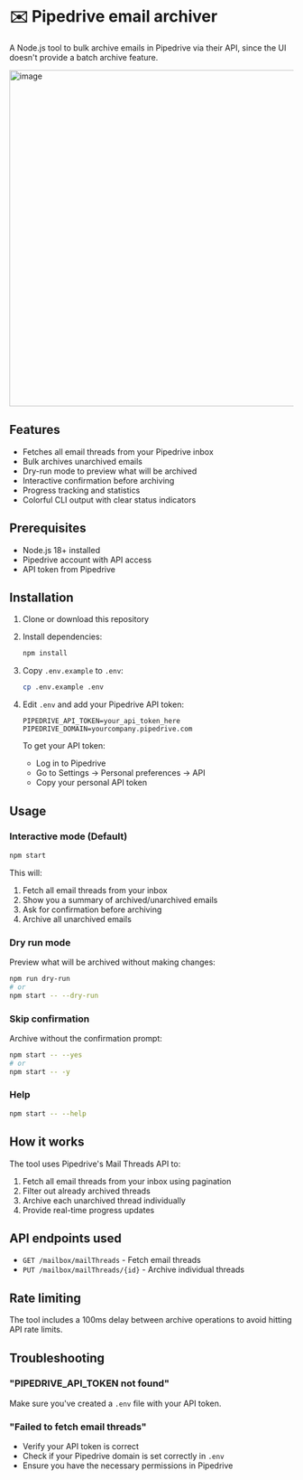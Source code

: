 # ✉️ Pipedrive email archiver

A Node.js tool to bulk archive emails in Pipedrive via their API, since the UI doesn't provide a batch archive feature.

<img width="760" height="595" alt="image" src="https://github.com/user-attachments/assets/e3c18155-779c-41d5-8639-0381fcc86082" />

## Features

- Fetches all email threads from your Pipedrive inbox
- Bulk archives unarchived emails
- Dry-run mode to preview what will be archived
- Interactive confirmation before archiving
- Progress tracking and statistics
- Colorful CLI output with clear status indicators

## Prerequisites

- Node.js 18+ installed
- Pipedrive account with API access
- API token from Pipedrive

## Installation

1. Clone or download this repository
2. Install dependencies:
   ```bash
   npm install
   ```

3. Copy `.env.example` to `.env`:
   ```bash
   cp .env.example .env
   ```

4. Edit `.env` and add your Pipedrive API token:
   ```
   PIPEDRIVE_API_TOKEN=your_api_token_here
   PIPEDRIVE_DOMAIN=yourcompany.pipedrive.com
   ```

   To get your API token:
   - Log in to Pipedrive
   - Go to Settings → Personal preferences → API
   - Copy your personal API token

## Usage

### Interactive mode (Default)
```bash
npm start
```
This will:
1. Fetch all email threads from your inbox
2. Show you a summary of archived/unarchived emails
3. Ask for confirmation before archiving
4. Archive all unarchived emails

### Dry run mode
Preview what will be archived without making changes:
```bash
npm run dry-run
# or
npm start -- --dry-run
```

### Skip confirmation
Archive without the confirmation prompt:
```bash
npm start -- --yes
# or
npm start -- -y
```

### Help
```bash
npm start -- --help
```

## How it works

The tool uses Pipedrive's Mail Threads API to:

1. Fetch all email threads from your inbox using pagination
2. Filter out already archived threads
3. Archive each unarchived thread individually
4. Provide real-time progress updates

## API endpoints used

- `GET /mailbox/mailThreads` - Fetch email threads
- `PUT /mailbox/mailThreads/{id}` - Archive individual threads

## Rate limiting

The tool includes a 100ms delay between archive operations to avoid hitting API rate limits.

## Troubleshooting

### "PIPEDRIVE_API_TOKEN not found"

Make sure you've created a `.env` file with your API token.

### "Failed to fetch email threads"

- Verify your API token is correct
- Check if your Pipedrive domain is set correctly in `.env`
- Ensure you have the necessary permissions in Pipedrive
